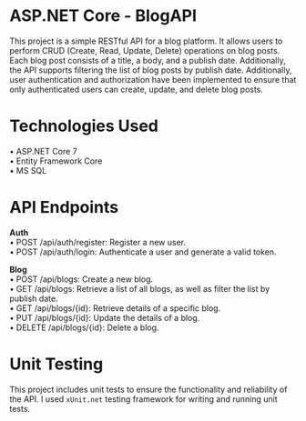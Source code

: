 # ASP.NET Core - BlogAPI
This project is a simple RESTful API for a blog platform. It allows users to perform CRUD (Create, Read, Update, Delete) operations on blog posts. 
Each blog post consists of a title, a body, and a publish date. Additionally, the API supports filtering the list of blog posts by publish date.
Additionally, user authentication and authorization have been implemented to ensure that only authenticated users can create, update, and delete blog posts. 

# Technologies Used
  • ASP.NET Core 7 <br />
  • Entity Framework Core <br />
  • MS SQL
  
 # API Endpoints
  <strong>Auth</strong> <br />
  • POST /api/auth/register: Register a new user. <br />
  • POST /api/auth/login: Authenticate a user and generate a valid token. <br />
  
 <strong>Blog</strong> <br />
  • POST /api/blogs: Create a new blog. <br />
  • GET /api/blogs: Retrieve a list of all blogs, as well as filter the list by publish date. <br />
  • GET /api/blogs/{id}: Retrieve details of a specific blog. <br />
  • PUT /api/blogs/{id}: Update the details of a blog. <br />
  • DELETE /api/blogs/{id}: Delete a blog. <br />
  
# Unit Testing
This project includes unit tests to ensure the functionality and reliability of the API. I used `xUnit.net` testing framework for writing and running unit tests.
